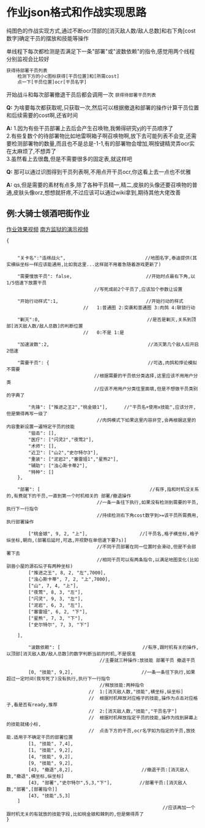 # 作业json格式和作战实现思路
纯图色的作战实现方式,通过不断ocr顶部的[消灭敌人数/敌人总数]和右下角[cost数字]确定干员的摆放和技能等操作  

单线程下每次都检测是否满足下一条"部署"或"波数依赖"的指令,感觉用两个线程分别监视会比较好  

```vb
获得待部署干员列表
	检测下方的小c图标获得[干员位置]和[所需cost]
	点一下[干员位置]ocr[干员名字]	
```
开始战斗和每次部署撤退干员后都会调用一次 `获得待部署干员列表`  

__Q:__ 为啥要每次都获取呢,只获取一次,然后可以根据撤退和部署的操作计算干员位置和后续需要的cost啊,还省时间  

__A:__ 1.因为有些干员部署上去后会产生召唤物,我懒得研究yj的干员顺序了  
  2.有些复数个的待部署物比如地雷啊箱子啊召唤物啊,放下去可能列表不会变,还需要检测部署物的数量,而且也不是总是-1-1,有的部署物会增加,啊按键精灵弄ocr实在太麻烦了,不想弄了  
  3.虽然看上去很蠢,但是不需要很多的固定表,就这样吧  
  
__Q:__ 那可以通过识图得到干员列表啊,不用点开干员ocr,你这看上去一点也不优雅  

__A:__ qs,但是需要的素材有点多,除了各种干员精一,精二,皮肤的头像还要召唤物的普通,皮肤头像orz,想想就肝疼,不过应该可以通过wiki拿到,期待其他大佬改善  
  
## 例:大骑士领酒吧街作业
[作业效果视频](https://www.bilibili.com/video/BV12u411X7VS/)
[南方监狱的演示视频](https://www.bilibili.com/video/BV1sL411F7K3)
```jsonc
{						       
							

	"关卡名":"连绵战火",                             //地图名字,泰迪提供(其实横纵坐标一样应该能通用,比如我这里...这样就不用着急随着游戏更新了)

	"需要慢放干员": false,                           //开始时点最右下角,以1/5倍速下放置干员
						        //写死成前2个干员了,应该加个参数让设置

	"开始行动样式":1,                                //开始行动的样式 
							//   1:普通图 2:突袭和普通图 3:肉鸽 4:联锁行动

	"剿灭":0,                                       //是否是剿灭,关系到顶部[消灭敌人数/敌人总数]的判断位置 
							//   0:不是 1:是 

	"加速波数":2,                                    //消灭第几个敌人后开启2倍速

	"需要干员": {                                    //可选,肉鸽和悖论模拟不需要
						        //根据需要的干员依分类选择,这里应该不用用户分类
						        //应该不用用户分类往里面填,但是不想做干员类别的字典了

		"先锋": ["推进之王2","桃金娘1"],		 //"干员名+使用x技能",应该分开,但是懒得再写一级了
						         //肉鸽模式下如果这里内容非空,会再根据这里的内容重新设置一遍特定干员的技能
		"狙击": [],
		"医疗": ["闪灵2","夜莺2"],
		"术师": [],
		"近卫": ["山2","史尔特尔3"],
		"重装": ["泥岩2","塞雷娅1","星熊2"],
		"辅助": ["浊心斯卡蒂2"],
		"特种": []
	},

	"部署": [                                        //有序,指和时机没关系的,有费就下的干员,一直到第一个时机相关的 部署/撤退操作
						         //一条一条往下执行,如果没有检测到需要的干员,执行下一行指令
						         //持续检测右下角cost数字到>=该干员所需费用,执行部署操作

		["桃金娘", 9, 2, "上"],                   //[干员名,格子横坐标,格子纵坐标,朝向,(部署后延时,可选,开视野在单倍速下要7s)]
						         //不同干员部署在同一位置时会滑动,但是不会部署下去
						         //相同干员可以有两条指令,以满足地图变化(比如驯兽小屋的源石坛子有两种坐标)
		["推进之王", 8, 2, "左",7000],		
		["浊心斯卡蒂", 7, 2, "上",7000],		
		["山", 7, 4, "上"],		
		["夜莺", 8, 3, "左"],		
		["闪灵", 9, 3, "左"],		
		["泥岩", 6, 3, "左"],		
		["塞雷娅", 6, 2, "下"],		
		["星熊", 7, 3, "下"],		
		["史尔特尔", 7, 3, "下"]
		
	],

		"波数依赖": [                              //有序,跟时机有关的操作,以顶部[消灭敌人数/敌人总数]的数字判断当前的时机,不是很准
						          //主要就三种操作:放技能 部署干员 撤退干员

		[0, "技能", 9,2],                         //一条一条往下执行,如果超过一定时间(我写死了)没有执行,执行下一行指令
						          //释放技能:两种指令
							  //  1:[消灭敌人数,"技能",横坐标,纵坐标]
							  //  根据时机释放对应格子的技能,操作为点击对应格子,看是否有ready,推荐
							  //  2:[消灭敌人数,"技能","干员名字"]
							  //  根据时机释放指定干员的技能,操作为找到屏幕上的技能就绪小标,
							  //  点击下方的干员,ocr名字如为指定的干员,放技能.适用于不确定干员的部署位置
		[1, "技能", 7,4],
		[1, "技能", 9,2],
		[4, "技能", 9,2],
		[9, "技能", 9,2],
		[43, "撤退",8,2],                         //撤退干员:[消灭敌人数,"撤退",横坐标,纵坐标]
		[43, "部署","史尔特尔",5,3,"下"],          //部署干员:[消灭敌人数,"部署",[部署指令]]
		[43, "技能",5,3]
	]
                                                         //应该再加一个跟时机无关的有就放的技能字段,比如桃金娘和棘刺的,但是懒得弄了
}
```
